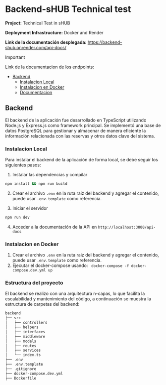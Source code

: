 # Backend-sHUB Technical test

**Project:** Technical Test in sHUB

**Deployment Infrastructure:** Docker and Render

**Link de la documentación desplegada:** https://backend-shub.onrender.com/api-docs/

> [!IMPORTANT]
> Link de la documentacion de los endpoints:

- [Backend](#backend)
  - [Instalacion Local](#local-installation)
  - [Instalacion en Docker ](#docker-installation)
  - [Documentacion](#documentation)

## Backend

El backend de la aplicación fue desarrollado en TypeScript utilizando Node.js y Express.js como framework principal. Se implementó una base de datos PostgreSQL para gestionar y almacenar de manera eficiente la información relacionada con las reservas y otros datos clave del sistema. 

### Instalacion Local

Para instalar el backend de la aplicación de forma local, se debe seguir los siguientes pasos:

1. Instalar las dependencias y compilar

```bash
npm install && npm run build
````

2. Crear el archivo `.env` en la ruta raiz del backend y agregar el contenido, puede usar `.env.template` como referencia.

3. Iniciar el servidor

```bash
npm run dev
```

4. Acceder a la documentación de la API en `http://localhost:3000/api-docs`

### Instalacion en Docker

1. Crear el archivo `.env` en la ruta raiz del backend y agregar el contenido, puede usar `.env.template` como referencia.
2. Ejecutar el docker-compose usando: ` docker-compose -f docker-compose.dev.yml up`

### Estructura del proyecto

El backend se realizo con una arquitectura n-capas, lo que facilita la escalabilidad y mantenimiento del código, a continuación se muestra la estructura de carpetas del backend:

```bash
backend
├── src
│   ├── controllers
│   ├── helpers
│   ├── interfaces
│   ├── middleware
│   ├── models
│   ├── routes
│   ├── services
│   └── index.ts
├── .env
├── .env.template
├── .gitignore
├── docker-compose.dev.yml
├── Dockerfile
```
